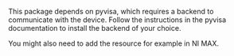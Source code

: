 This package depends on pyvisa, which requires a backend to communicate with the device.
Follow the instructions in the pyvisa documentation to install the backend of your choice.

You might also need to add the resource for example in NI MAX.